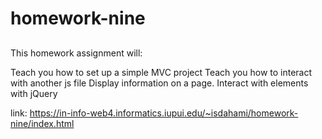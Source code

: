 # homework-nine

##

This homework assignment will:

Teach you how to set up a simple MVC project
Teach you how to interact with another js file
Display information on a page.
Interact with elements with jQuery

link: https://in-info-web4.informatics.iupui.edu/~isdahami/homework-nine/index.html
